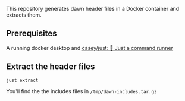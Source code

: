 This repository generates dawn header files in a Docker container and extracts them.

## Prerequisites

A running docker desktop and [casey/just: 🤖 Just a command runner](https://github.com/casey/just)

## Extract the header files

`just extract`

You'll find the the includes files in `/tmp/dawn-includes.tar.gz`

